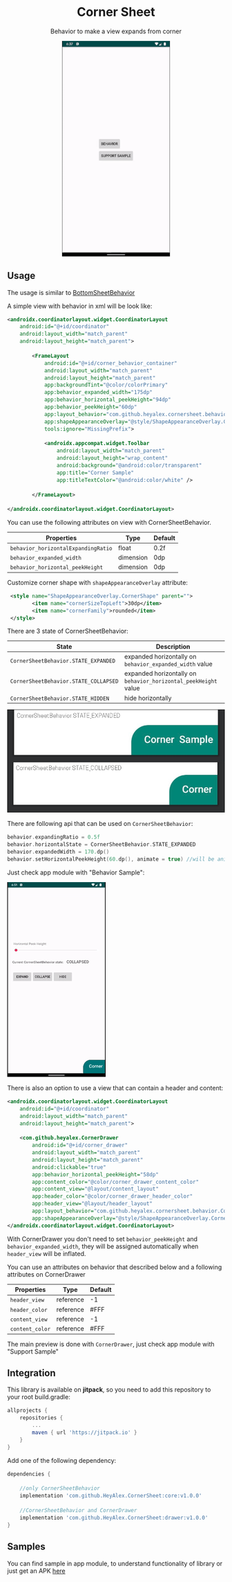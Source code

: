 <h1 align="center">Corner Sheet</h1>
<p align="center">Behavior to make a view expands from corner</p>
<p align="center"><a href="https://github.com/heyalex/CornerSheet" target="_blank"><img width="250"src="raw/shop_sample.gif"></a></p>

## Usage

The usage is similar to [BottomSheetBehavior](https://developer.android.com/reference/com/google/android/material/bottomsheet/BottomSheetBehavior)

A simple view with behavior in xml will be look like:

```xml
<androidx.coordinatorlayout.widget.CoordinatorLayout
    android:id="@+id/coordinator"
    android:layout_width="match_parent"
    android:layout_height="match_parent">

        <FrameLayout
            android:id="@+id/corner_behavior_container"
            android:layout_width="match_parent"
            android:layout_height="match_parent"
            app:backgroundTint="@color/colorPrimary"
            app:behavior_expanded_width="175dp"
            app:behavior_horizontal_peekHeight="94dp"
            app:behavior_peekHeight="60dp"
            app:layout_behavior="com.github.heyalex.cornersheet.behavior.CornerSheetBehavior"
            app:shapeAppearanceOverlay="@style/ShapeAppearanceOverlay.CornerShape"
            tools:ignore="MissingPrefix">

            <androidx.appcompat.widget.Toolbar
                android:layout_width="match_parent"
                android:layout_height="wrap_content"
                android:background="@android:color/transparent"
                app:title="Corner Sample"
                app:titleTextColor="@android:color/white" />

        </FrameLayout>

</androidx.coordinatorlayout.widget.CoordinatorLayout>

```

You can use the following attributes on view with CornerSheetBehavior.

| Properties                                 | Type                  | Default |
| ------------------------                   | --------------------- | ------- |
| `behavior_horizontalExpandingRatio`        | float                 | 0.2f    |
| `behavior_expanded_width`                  | dimension             | 0dp     |
| `behavior_horizontal_peekHeight`           | dimension             | 0dp     |

Customize corner shape with `shapeAppearanceOverlay` attribute:
```xml
 <style name="ShapeAppearanceOverlay.CornerShape" parent="">
        <item name="cornerSizeTopLeft">30dp</item>
        <item name="cornerFamily">rounded</item>
 </style>
```

There are 3 state of CornerSheetBehavior:

| State                                 | Description                                                      |
| ------------------------              | ---------------------------------------------------------------- |
| `CornerSheetBehavior.STATE_EXPANDED`  | expanded horizontally on `behavior_expanded_width` value         |
| `CornerSheetBehavior.STATE_COLLAPSED` | expanded horizontally on `behavior_horizontal_peekHeight` value  |
| `CornerSheetBehavior.STATE_HIDDEN`    | hide horizontally                                                |

![](/raw/behavior_states_sample.png)

There are following api that can be used on `CornerSheetBehavior`:
```kotlin
behavior.expandingRatio = 0.5f
behavior.horizontalState = CornerSheetBehavior.STATE_EXPANDED
behavior.expandedWidth = 170.dp()
behavior.setHorizontalPeekHeight(60.dp(), animate = true) //will be animated if horizontal state is CornerSheetBehavior.STATE_COLLAPSED
```

Just check app module with "Behavior Sample":

![](/raw/corner_behavior_sample.gif)


There is also an option to use a view that can contain a header and content:

```xml
<androidx.coordinatorlayout.widget.CoordinatorLayout
    android:id="@+id/coordinator"
    android:layout_width="match_parent"
    android:layout_height="match_parent">

    <com.github.heyalex.CornerDrawer
        android:id="@+id/corner_drawer"
        android:layout_width="match_parent"
        android:layout_height="match_parent"
        android:clickable="true"
        app:behavior_horizontal_peekHeight="58dp"
        app:content_color="@color/corner_drawer_content_color"
        app:content_view="@layout/content_layout"
        app:header_color="@color/corner_drawer_header_color"
        app:header_view="@layout/header_layout"
        app:layout_behavior="com.github.heyalex.cornersheet.behavior.CornerSheetHeaderBehavior"
        app:shapeAppearanceOverlay="@style/ShapeAppearanceOverlay.CornerShape" />
</androidx.coordinatorlayout.widget.CoordinatorLayout>
```

With CornerDrawer you don't need to set `behavior_peekHeight` and `behavior_expanded_width`, they will be assigned automatically when `header_view` will be inflated.

You can use an attributes on behavior that described below and a following attributes on CornerDrawer

| Properties          | Type         | Default |
| ------------------- | ------------ | ------- |
| `header_view`       | reference    | -1      |
| `header_color`      | reference    | #FFF    |
| `content_view`      | reference    | -1      |
| `content_color`     | reference    | #FFF    |

The main preview is done with `CornerDrawer`, just check app module with "Support Sample"

## Integration

This library is available on **jitpack**, so you need to add this repository to your root build.gradle:

```groovy
allprojects {
    repositories {
        ...
        maven { url 'https://jitpack.io' }
    }
}
```

Add one of the following dependency:

```groovy
dependencies {

    //only CornerSheetBehavior
    implementation 'com.github.HeyAlex.CornerSheet:core:v1.0.0'

    //CornerSheetBehavior and CornerDrawer
    implementation 'com.github.HeyAlex.CornerSheet:drawer:v1.0.0'
}
```

## Samples
You can find sample in app module, to understand functionality of library or just get an APK [here](https://github.com/HeyAlex/CornerSheet/raw/master/raw/app-debug.apk)
